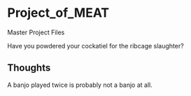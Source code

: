 # Project_of_MEAT
Master Project Files


Have you powdered your cockatiel for the ribcage slaughter?
## Thoughts
A banjo played twice is probably not a banjo at all.
